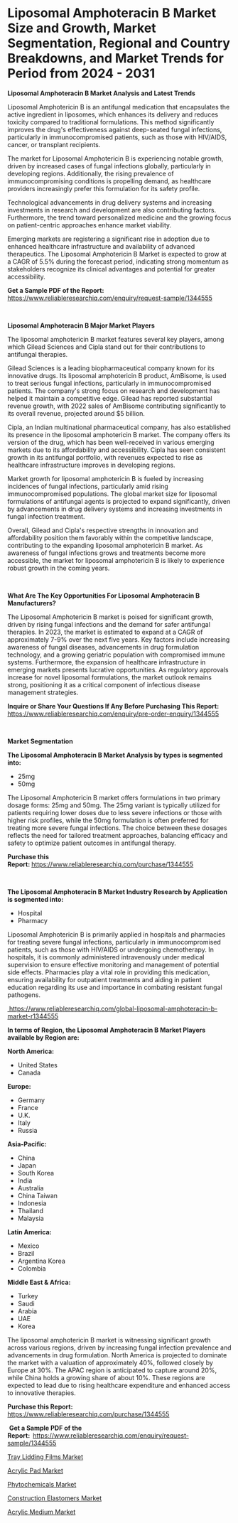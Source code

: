 <p><h1>Liposomal Amphoteracin B Market Size and Growth, Market Segmentation, Regional and Country Breakdowns, and Market Trends for Period from 2024 -  2031</h1></p><p><strong>Liposomal Amphoteracin B Market Analysis and Latest Trends</strong></p>
<p><p>Liposomal Amphotericin B is an antifungal medication that encapsulates the active ingredient in liposomes, which enhances its delivery and reduces toxicity compared to traditional formulations. This method significantly improves the drug's effectiveness against deep-seated fungal infections, particularly in immunocompromised patients, such as those with HIV/AIDS, cancer, or transplant recipients. </p><p>The market for Liposomal Amphotericin B is experiencing notable growth, driven by increased cases of fungal infections globally, particularly in developing regions. Additionally, the rising prevalence of immunocompromising conditions is propelling demand, as healthcare providers increasingly prefer this formulation for its safety profile. </p><p>Technological advancements in drug delivery systems and increasing investments in research and development are also contributing factors. Furthermore, the trend toward personalized medicine and the growing focus on patient-centric approaches enhance market viability. </p><p>Emerging markets are registering a significant rise in adoption due to enhanced healthcare infrastructure and availability of advanced therapeutics. The Liposomal Amphotericin B Market is expected to grow at a CAGR of 5.5% during the forecast period, indicating strong momentum as stakeholders recognize its clinical advantages and potential for greater accessibility.</p></p>
<p><strong>Get a Sample PDF of the Report:&nbsp;</strong> <a href="https://www.reliableresearchiq.com/enquiry/request-sample/1344555?utm_campaign=1847&utm_medium=2&utm_source=Github&utm_content=ia&utm_term=11122024&utm_id=liposomal-amphoteracin-b">https://www.reliableresearchiq.com/enquiry/request-sample/1344555</a></p>
<p>&nbsp;</p>
<p><strong>Liposomal Amphoteracin B Major Market Players</strong></p>
<p><p>The liposomal amphotericin B market features several key players, among which Gilead Sciences and Cipla stand out for their contributions to antifungal therapies. </p><p>Gilead Sciences is a leading biopharmaceutical company known for its innovative drugs. Its liposomal amphotericin B product, AmBisome, is used to treat serious fungal infections, particularly in immunocompromised patients. The company's strong focus on research and development has helped it maintain a competitive edge. Gilead has reported substantial revenue growth, with 2022 sales of AmBisome contributing significantly to its overall revenue, projected around $5 billion.</p><p>Cipla, an Indian multinational pharmaceutical company, has also established its presence in the liposomal amphotericin B market. The company offers its version of the drug, which has been well-received in various emerging markets due to its affordability and accessibility. Cipla has seen consistent growth in its antifungal portfolio, with revenues expected to rise as healthcare infrastructure improves in developing regions. </p><p>Market growth for liposomal amphotericin B is fueled by increasing incidences of fungal infections, particularly amid rising immunocompromised populations. The global market size for liposomal formulations of antifungal agents is projected to expand significantly, driven by advancements in drug delivery systems and increasing investments in fungal infection treatment.</p><p>Overall, Gilead and Cipla's respective strengths in innovation and affordability position them favorably within the competitive landscape, contributing to the expanding liposomal amphotericin B market. As awareness of fungal infections grows and treatments become more accessible, the market for liposomal amphotericin B is likely to experience robust growth in the coming years.</p></p>
<p>&nbsp;</p>
<p><strong>What Are The Key Opportunities For Liposomal Amphoteracin B Manufacturers?</strong></p>
<p><p>The Liposomal Amphotericin B market is poised for significant growth, driven by rising fungal infections and the demand for safer antifungal therapies. In 2023, the market is estimated to expand at a CAGR of approximately 7-9% over the next five years. Key factors include increasing awareness of fungal diseases, advancements in drug formulation technology, and a growing geriatric population with compromised immune systems. Furthermore, the expansion of healthcare infrastructure in emerging markets presents lucrative opportunities. As regulatory approvals increase for novel liposomal formulations, the market outlook remains strong, positioning it as a critical component of infectious disease management strategies.</p></p>
<p><strong>Inquire or Share Your Questions If Any Before Purchasing This Report:</strong> <a href="https://www.reliableresearchiq.com/enquiry/pre-order-enquiry/1344555?utm_campaign=1847&utm_medium=2&utm_source=Github&utm_content=ia&utm_term=11122024&utm_id=liposomal-amphoteracin-b">https://www.reliableresearchiq.com/enquiry/pre-order-enquiry/1344555</a></p>
<p>&nbsp;</p>
<p><strong>Market Segmentation</strong></p>
<p><strong>The Liposomal Amphoteracin B Market Analysis by types is segmented into:</strong></p>
<p><ul><li>25mg</li><li>50mg</li></ul></p>
<p><p>The Liposomal Amphotericin B market offers formulations in two primary dosage forms: 25mg and 50mg. The 25mg variant is typically utilized for patients requiring lower doses due to less severe infections or those with higher risk profiles, while the 50mg formulation is often preferred for treating more severe fungal infections. The choice between these dosages reflects the need for tailored treatment approaches, balancing efficacy and safety to optimize patient outcomes in antifungal therapy.</p></p>
<p><strong>Purchase this Report:&nbsp;</strong><a href="https://www.reliableresearchiq.com/purchase/1344555?utm_campaign=1847&utm_medium=2&utm_source=Github&utm_content=ia&utm_term=11122024&utm_id=liposomal-amphoteracin-b">https://www.reliableresearchiq.com/purchase/1344555</a></p>
<p>&nbsp;</p>
<p><strong>The Liposomal Amphoteracin B Market Industry Research by Application is segmented into:</strong></p>
<p><ul><li>Hospital</li><li>Pharmacy</li></ul></p>
<p><p>Liposomal Amphotericin B is primarily applied in hospitals and pharmacies for treating severe fungal infections, particularly in immunocompromised patients, such as those with HIV/AIDS or undergoing chemotherapy. In hospitals, it is commonly administered intravenously under medical supervision to ensure effective monitoring and management of potential side effects. Pharmacies play a vital role in providing this medication, ensuring availability for outpatient treatments and aiding in patient education regarding its use and importance in combating resistant fungal pathogens.</p></p>
<p><a href="https://www.reliableresearchiq.com/global-liposomal-amphoteracin-b-market-r1344555?utm_campaign=1847&utm_medium=2&utm_source=Github&utm_content=ia&utm_term=11122024&utm_id=liposomal-amphoteracin-b">&nbsp;https://www.reliableresearchiq.com/global-liposomal-amphoteracin-b-market-r1344555</a></p>
<p><strong>In terms of Region, the Liposomal Amphoteracin B Market Players available by Region are:</strong></p>
<p>
    <p> <strong> North America: </strong>
        <ul>
            <li>United States</li>
            <li>Canada</li>
        </ul>
        </p> 
    <p> <strong> Europe: </strong>
        <ul>
            <li>Germany</li>
            <li>France</li>
            <li>U.K.</li>
            <li>Italy</li>
            <li>Russia</li>
        </ul>
        </p> 
    <p> <strong> Asia-Pacific: </strong>
        <ul>
            <li>China</li>
            <li>Japan</li>
            <li>South Korea</li>
            <li>India</li>
            <li>Australia</li>
            <li>China Taiwan</li>
            <li>Indonesia</li>
            <li>Thailand</li>
            <li>Malaysia</li>
        </ul>
        </p> 
    <p> <strong> Latin America: </strong>
        <ul>
            <li>Mexico</li>
            <li>Brazil</li>
            <li>Argentina Korea</li>
            <li>Colombia</li>
        </ul>
        </p> 
    <p> <strong> Middle East & Africa: </strong>
        <ul>
            <li>Turkey</li>
            <li>Saudi</li>
            <li>Arabia</li>
            <li>UAE</li>
            <li>Korea</li>
        </ul>
    </p>
    </p>
<p><p>The liposomal amphotericin B market is witnessing significant growth across various regions, driven by increasing fungal infection prevalence and advancements in drug formulation. North America is projected to dominate the market with a valuation of approximately 40%, followed closely by Europe at 30%. The APAC region is anticipated to capture around 20%, while China holds a growing share of about 10%. These regions are expected to lead due to rising healthcare expenditure and enhanced access to innovative therapies.</p></p>
<p><strong>Purchase this Report: </strong><a href="https://www.reliableresearchiq.com/purchase/1344555?utm_campaign=1847&utm_medium=2&utm_source=Github&utm_content=ia&utm_term=11122024&utm_id=liposomal-amphoteracin-b">https://www.reliableresearchiq.com/purchase/1344555</a></p>
<p>&nbsp;<strong>Get a Sample PDF of the Report:&nbsp;&nbsp;</strong><a href="https://www.reliableresearchiq.com/enquiry/request-sample/1344555?utm_campaign=1847&utm_medium=2&utm_source=Github&utm_content=ia&utm_term=11122024&utm_id=liposomal-amphoteracin-b">https://www.reliableresearchiq.com/enquiry/request-sample/1344555</a></p>
<p><strong></strong></p>
<p><p><a href="https://www.linkedin.com/pulse/latest-tray-lidding-films-market-report-size-share-revenue-bgrwe?utm_campaign=1847&utm_medium=2&utm_source=Github&utm_content=ia&utm_term=11122024&utm_id=liposomal-amphoteracin-b">Tray Lidding Films Market</a></p><p><a href="https://www.linkedin.com/pulse/acrylic-pad-market-size-analysis-2024-2031-projected-rp9pe?utm_campaign=1847&utm_medium=2&utm_source=Github&utm_content=ia&utm_term=11122024&utm_id=liposomal-amphoteracin-b">Acrylic Pad Market</a></p><p><a href="https://www.linkedin.com/pulse/examining-phytochemicals-market-globally-latest-trends-3u1fe?utm_campaign=1847&utm_medium=2&utm_source=Github&utm_content=ia&utm_term=11122024&utm_id=liposomal-amphoteracin-b">Phytochemicals Market</a></p><p><a href="https://www.linkedin.com/pulse/insightful-construction-elastomers-market-report-analyzing-industry-exzje?utm_campaign=1847&utm_medium=2&utm_source=Github&utm_content=ia&utm_term=11122024&utm_id=liposomal-amphoteracin-b">Construction Elastomers Market</a></p><p><a href="https://www.linkedin.com/pulse/acrylic-medium-market-study-industry-overview-key-competitor-8hhfe?utm_campaign=1847&utm_medium=2&utm_source=Github&utm_content=ia&utm_term=11122024&utm_id=liposomal-amphoteracin-b">Acrylic Medium Market</a></p></p>